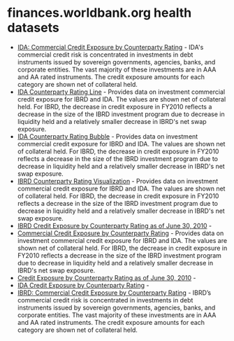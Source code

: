 # finances.worldbank.org health datasets
* [IDA: Commercial Credit Exposure by Counterparty Rating](https://finances.worldbank.org/d/6q3j-i5yw) - IDA's commercial credit risk is concentrated in investments in debt instruments issued by sovereign governments, agencies, banks, and corporate entities. The vast majority of these investments are in AAA and AA rated instruments. The credit exposure amounts for each category are shown net of collateral held.
* [IDA Counterparty Rating Line](https://finances.worldbank.org/d/p9hh-k6z7) - Provides data on investment commercial credit exposure for IBRD and IDA. The values are shown net of collateral held. For IBRD, the decrease in credit exposure in FY2010 reflects a decrease in the size of the IBRD investment program due to decrease in liquidity held and a relatively smaller decrease in IBRD's net swap exposure.
* [IDA Counterparty Rating Bubble](https://finances.worldbank.org/d/y6j4-qgmu) - Provides data on investment commercial credit exposure for IBRD and IDA. The values are shown net of collateral held. For IBRD, the decrease in credit exposure in FY2010 reflects a decrease in the size of the IBRD investment program due to decrease in liquidity held and a relatively smaller decrease in IBRD's net swap exposure.
* [IBRD Counterparty Rating Visualization](https://finances.worldbank.org/d/q7vn-6cmg) - Provides data on investment commercial credit exposure for IBRD and IDA. The values are shown net of collateral held. For IBRD, the decrease in credit exposure in FY2010 reflects a decrease in the size of the IBRD investment program due to decrease in liquidity held and a relatively smaller decrease in IBRD's net swap exposure.
* [IBRD Credit Exposure by Counterparty Rating as of June 30, 2010](https://finances.worldbank.org/d/wf53-dqi5) - 
* [Commercial Credit Exposure by Counterparty Rating](https://finances.worldbank.org/d/p65j-3upu) - Provides data on investment commercial credit exposure for IBRD and IDA. The values are shown net of collateral held. For IBRD, the decrease in credit exposure in FY2010 reflects a decrease in the size of the IBRD investment program due to decrease in liquidity held and a relatively smaller decrease in IBRD's net swap exposure.
* [Credit Exposure by Counterparty Rating as of June 30, 2010](https://finances.worldbank.org/d/ietn-un69) - 
* [IDA Credit Exposure by Counterparty Rating](https://finances.worldbank.org/d/sya7-u69d) - 
* [IBRD: Commercial Credit Exposure by Counterparty Rating](https://finances.worldbank.org/d/hbeu-qip9) - IBRD’s commercial credit risk is concentrated in investments in debt instruments issued by sovereign governments, agencies, banks, and corporate entities. The vast majority of these investments are in AAA and AA rated instruments. The credit exposure amounts for each category are shown net of collateral held.

